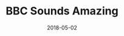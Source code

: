 ---
layout: post
title:  BBC Sounds Amazing
description: On 2 May 2018, Mariana and Gavin were invited to exhibit at the Sounds Amazing BBC Conference in London. 
date:   2018-05-02
image:  '/images/2018-05-02-sounds-amazing-bbc.webp'
image-alt: 'The logo of BBC Sound.'
tags:   [event]
nolink: true
---